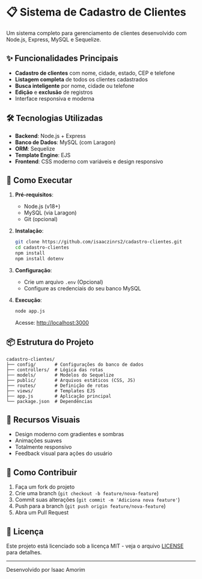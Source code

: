 # 📋 Sistema de Cadastro de Clientes

Um sistema completo para gerenciamento de clientes desenvolvido com Node.js, Express, MySQL e Sequelize.

## ✨ Funcionalidades Principais

- **Cadastro de clientes** com nome, cidade, estado, CEP e telefone
- **Listagem completa** de todos os clientes cadastrados
- **Busca inteligente** por nome, cidade ou telefone
- **Edição** e **exclusão** de registros
- Interface responsiva e moderna

## 🛠️ Tecnologias Utilizadas

- **Backend**: Node.js + Express
- **Banco de Dados**: MySQL (com Laragon)
- **ORM**: Sequelize
- **Template Engine**: EJS
- **Frontend**: CSS moderno com variáveis e design responsivo

## 🚀 Como Executar

1. **Pré-requisitos**:
   - Node.js (v18+)
   - MySQL (via Laragon)
   - Git (opcional)

2. **Instalação**:
   ```bash
   git clone https://github.com/isaaczinrs2/cadastro-clientes.git
   cd cadastro-clientes
   npm install
   npm install dotenv
   ```

3. **Configuração**:
   - Crie um arquivo `.env` (Opcional) 
   - Configure as credenciais do seu banco MySQL

4. **Execução**:
   ```bash
   node app.js
   ```
   Acesse: [http://localhost:3000](http://localhost:3000)

## 📦 Estrutura do Projeto

```
cadastro-clientes/
├── config/       # Configurações do banco de dados
├── controllers/  # Lógica das rotas
├── models/       # Modelos do Sequelize
├── public/       # Arquivos estáticos (CSS, JS)
├── routes/       # Definição de rotas
├── views/        # Templates EJS
├── app.js        # Aplicação principal
└── package.json  # Dependências
```

## 🌈 Recursos Visuais

- Design moderno com gradientes e sombras
- Animações suaves
- Totalmente responsivo
- Feedback visual para ações do usuário

## 🤝 Como Contribuir

1. Faça um fork do projeto
2. Crie uma branch (`git checkout -b feature/nova-feature`)
3. Commit suas alterações (`git commit -m 'Adiciona nova feature'`)
4. Push para a branch (`git push origin feature/nova-feature`)
5. Abra um Pull Request

## 📄 Licença

Este projeto está licenciado sob a licença MIT - veja o arquivo [LICENSE](LICENSE) para detalhes.

---

Desenvolvido por Isaac Amorim
